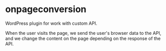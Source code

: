 # onpageconversion

WordPress plugin for work with custom API.

When the user visits the page, we send the user's browser data to the API, and we change the content on the page depending on the response of the API.
